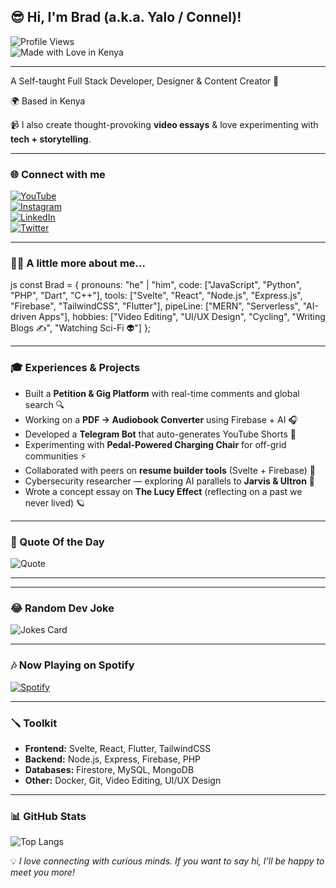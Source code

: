 
😎 Hi, I'm Brad (a.k.a. Yalo / Connel)!  
---
![Profile Views](https://komarev.com/ghpvc/?username=google&label=Profile%20views&color=blueviolet&style=flat)  
![Made with Love in Kenya](https://img.shields.io/badge/Made%20with%20%E2%9D%A4%EF%B8%8F-in%20Kenya-green?style=flat&logo=github)  

---
A Self-taught Full Stack Developer, Designer & Content Creator 🚀  

🌍 Based in Kenya  

📹 I also create thought-provoking **video essays** & love experimenting with **tech + storytelling**.  

---

### 🌐 Connect with me
[![YouTube](https://img.shields.io/badge/YouTube-FF0000?style=flat&logo=youtube&logoColor=white)](#)  
[![Instagram](https://img.shields.io/badge/Instagram-E4405F?style=flat&logo=instagram&logoColor=white)](#)  
[![LinkedIn](https://img.shields.io/badge/LinkedIn-0A66C2?style=flat&logo=linkedin&logoColor=white)](#)  
[![Twitter](https://img.shields.io/badge/Twitter-1DA1F2?style=flat&logo=twitter&logoColor=white)](#)  

---

### 👨‍💻 A little more about me...
js
const Brad = {
  pronouns: "he" | "him",
  code: ["JavaScript", "Python", "PHP", "Dart", "C++"],
  tools: ["Svelte", "React", "Node.js", "Express.js", "Firebase", "TailwindCSS", "Flutter"],
  pipeLine: ["MERN", "Serverless", "AI-driven Apps"],
  hobbies: ["Video Editing", "UI/UX Design", "Cycling", "Writing Blogs ✍️", "Watching Sci-Fi 👽"]
};


---

### 🎓 Experiences & Projects
- Built a **Petition & Gig Platform** with real-time comments and global search 🔍  
- Working on a **PDF → Audiobook Converter** using Firebase + AI 🎧  
- Developed a **Telegram Bot** that auto-generates YouTube Shorts 🎥  
- Experimenting with **Pedal-Powered Charging Chair** for off-grid communities ⚡  
- Collaborated with peers on **resume builder tools** (Svelte + Firebase) 📄  
- Cybersecurity researcher — exploring AI parallels to **Jarvis & Ultron** 🤖  
- Wrote a concept essay on **The Lucy Effect** (reflecting on a past we never lived) 🪐  

---

### 💖 Quote Of the Day  
![Quote](https://quotes-github-readme.vercel.app/api?type=horizontal&theme=radical)  

---

---

### 😂 Random Dev Joke  
![Jokes Card](https://readme-jokes.vercel.app/api?theme=radical)  

---

### 🎶 Now Playing on Spotify  
[![Spotify](https://novatorem-yourusername.vercel.app/api/spotify)](https://open.spotify.com/user/yourspotifyid)  

---

### 🪛 Toolkit
- **Frontend:** Svelte, React, Flutter, TailwindCSS  
- **Backend:** Node.js, Express, Firebase, PHP  
- **Databases:** Firestore, MySQL, MongoDB  
- **Other:** Docker, Git, Video Editing, UI/UX Design  

---

### 📊 GitHub Stats


![Top Langs](https://github-readme-stats.vercel.app/api/top-langs/?username=G33kfleek&layout=compact&theme=radical)  




💡 *I love connecting with curious minds. If you want to say hi, I’ll be happy to meet you more!*  
